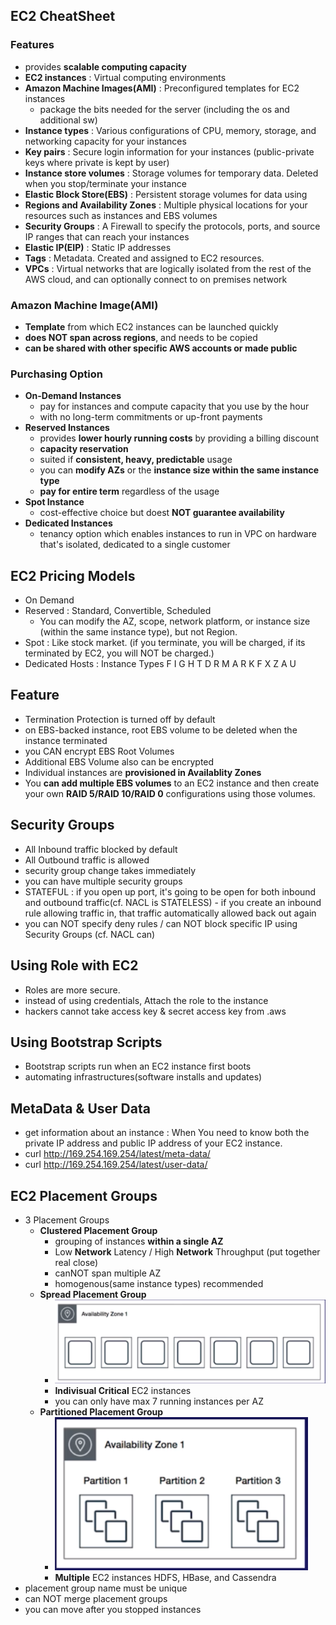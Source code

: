## EC2 CheatSheet
### Features
- provides **scalable computing capacity**
- **EC2 instances** : Virtual computing environments
- **Amazon Machine Images(AMI)** : Preconfigured templates for EC2 instances
  - package the bits needed for the server (including the os and additional sw)
- **Instance types** : Various configurations of CPU, memory, storage, and networking capacity for your instances 
- **Key pairs** : Secure login information for your instances (public-private keys where private is kept by user)
- **Instance store volumes** : Storage volumes for temporary data. Deleted when you stop/terminate your instance
- **Elastic Block Store(EBS)** : Persistent storage volumes for data using
- **Regions and Availability Zones** : Multiple physical locations for your resources such as instances and EBS volumes
- **Security Groups** : A Firewall to specify the protocols, ports, and source IP ranges that can reach your instances 
- **Elastic IP(EIP)** : Static IP addresses
- **Tags** : Metadata. Created and assigned to EC2 resources.
- **VPCs** : Virtual networks that are logically isolated from the rest of the AWS cloud, and can optionally connect to on premises network


### Amazon Machine Image(AMI)
- **Template** from which EC2 instances can be launched quickly 
- **does NOT span across regions**, and needs to be copied 
- **can be shared with other specific AWS accounts or made public**


### Purchasing Option 
- **On-Demand Instances**
  - pay for instances and compute capacity that you use by the hour
  - with no long-term commitments or up-front payments 
- **Reserved Instances**
  - provides **lower hourly running costs** by providing a billing discount 
  - **capacity reservation**
  - suited if **consistent, heavy, predictable** usage 
  - you can **modify AZs** or the **instance size within the same instance type**
  - **pay for entire term** regardless of the usage
- **Spot Instance**
  - cost-effective choice but doest **NOT guarantee availability**
- **Dedicated Instances**
  - tenancy option which enables instances to run in VPC on hardware that's isolated, dedicated to a single customer

## EC2 Pricing Models 
  - On Demand 
  - Reserved : Standard, Convertible, Scheduled 
    - You can modify the AZ, scope, network platform, or instance size (within the same instance type), but not Region.
  - Spot : Like stock market. (if you terminate, you will be charged, if its terminated by EC2, you will NOT be charged.) 
  - Dedicated Hosts : Instance Types F I G H T D R M A R K F X Z A U  
## Feature
- Termination Protection is turned off by default 
- on EBS-backed instance, root EBS volume to be deleted when the instance terminated 
- you CAN encrypt EBS Root Volumes
- Additional EBS Volume also can be encrypted  
- Individual instances are **provisioned in Availablity Zones** 
- You **can add multiple EBS volumes** to an EC2 instance and then create your own **RAID 5/RAID 10/RAID 0** configurations using those volumes.
## Security Groups
   - All Inbound traffic blocked by default
   - All Outbound traffic is allowed
   - security group change takes immediately
   - you can have multiple security groups 
   - STATEFUL : if you open up port, it's going to be open for both inbound and outbound traffic(cf. NACL is STATELESS)
    - if you create an inbound rule allowing traffic in, that traffic automatically allowed back out again
   - you can NOT specify deny rules / can NOT block specific IP using Security Groups (cf. NACL can) 
## Using Role with EC2
- Roles are more secure.
- instead of using credentials, Attach the role to the instance
- hackers cannot take access key & secret access key from .aws  
## Using Bootstrap Scripts
- Bootstrap scripts run when an EC2 instance first boots
- automating  infrastructures(software installs and updates)
## MetaData & User Data
- get information about an instance : When You need to know both the private IP address and public IP address of your EC2 instance.
- curl http://169.254.169.254/latest/meta-data/
- curl http://169.254.169.254/latest/user-data/  
## EC2 Placement Groups 
- 3 Placement Groups 
  - **Clustered Placement Group**
    - grouping of instances **within a single AZ**
    - Low **Network** Latency / High **Network** Throughput (put together real close)
    - canNOT span multiple AZ
    - homogenous(same instance types) recommended 
  - **Spread Placement Group**
    - ![ec2-spread_placement_group](./image/ec2-spread_placement_group.png)
    - **Indivisual Critical** EC2 instances
    - you can only have max 7 running instances per AZ
  - **Partitioned Placement Group**
    - ![ec2-partitioned_placement_group](./image/ec2-partitioned_placement_group.png)
    - **Multiple** EC2 instances HDFS, HBase, and Cassendra 
- placement group name must be unique
- can NOT merge placement groups 
- you can move after you stopped instances 
